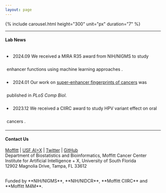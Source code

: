 ```yaml
---
layout: page
---
```


{% include carousel.html height="300" unit="px" duration="7" %}
<br>

---

#### Lab News

<div
style="height:240px;line-height:3em;overflow:scroll;padding:5px;"> 

<li>2024.09 We received a MIRA R35 award from NIH/NIGMS to study enhancer
functions using machine learning approaches .</li>
<li>2024.01 Our work on <a
href="https://doi.org/10.1371/journal.pcbi.1011873">super-enhancer
fingerprints of cancers</a> was published in <em>PLoS Comp
Biol</em>.</li>
<li>2023.12 We received  a CIIRC award to study HPV variant effect on
oral cancers .</li>
<li>2023.11 Welcome Postdoc Fellow Jennifer Joseph.</li>
<li>2023.04 We received  an R03 award from NIH/NIDCR to study HPV+ oral cancer.</li>
<li>2023.03 Collaborative work on <a
href="https://doi.org/10.1038/s41467-023-37347-6">EBV rewiring host 3D
genome</a> was published in <em>Nat Commun</em>.</li>
<li>2022.08 Congratulations to Xiang being promoted to Research
Scientist.</li>
<li>2022.03 Our work on <a
href="https://doi.org/10.1093/nar/gkac141">super enhancer dynamics</a>
	   was published in <em>Nucleic Acids Res</em>.</li>
<li>2021.12 Welcome Data Analyst Yi-Han Tang.</li>
<li>2021.10 Our work on <a
href="https://doi.org/10.1093/nargab/lqab098">ChIP-seq site-specific
variability</a> was published in <em>NAR Genom Bioinform</em>.</li>
<li>2020.12 Welcome Postdoc Fellow Xiang Liu.</li>
<li>2020.12 Collaborative work on <a
href="https://doi.org/10.1038/s41467-020-20136-w">enhancer connectome
in PEL cancers</a> was published in <em>Nat Commun</em>.</li>
<li>2020.04 Collaborative work on <a
href="https://doi.org/10.1016/j.molcel.2020.03.025">MYC's roles in EBV
lytic switch</a> was published in <em>Mol Cell</em>.</li>

</div>

---

#### Contact Us

<!-- {% include JB/setup %} -->
[Moffitt](https://moffitt.org/research-science/researchers/mingxiang-teng) |
[USF AI+X](https://aix.eng.usf.edu/members.html) |
[Twitter](https://twitter.com/mingxiangteng) |
[GitHub](https://github.com/tenglab)<br>
Department of Biostatistics and Bioinformatics, Moffitt Cancer Center <br>
Institute for Artificial Intelligence + X, University of South Florida <br>
12902 Magnolia Drive, Tampa, FL 33612 <br>

<br>
Funded by **NIH/NIGMS**, **NIH/NIDCR**, **Moffitt CIIRC** and **Moffitt
M4M**.
